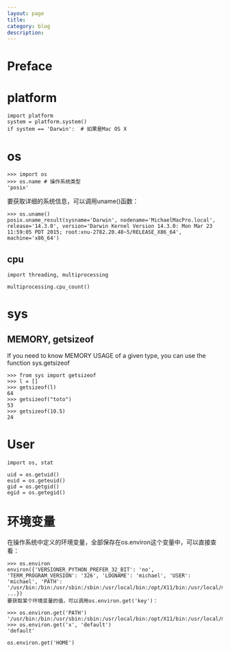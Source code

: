 ```yaml
---
layout: page
title:
category: blog
description:
---
```

# Preface

# platform

	import platform
	system = platform.system()
	if system == 'Darwin':  # 如果是Mac OS X


# os

	>>> import os
	>>> os.name # 操作系统类型
	'posix'

要获取详细的系统信息，可以调用uname()函数：

	>>> os.uname()
	posix.uname_result(sysname='Darwin', nodename='MichaelMacPro.local', release='14.3.0', version='Darwin Kernel Version 14.3.0: Mon Mar 23 11:59:05 PDT 2015; root:xnu-2782.20.48~5/RELEASE_X86_64', machine='x86_64')

## cpu

	import threading, multiprocessing

	multiprocessing.cpu_count()

# sys

## MEMORY, getsizeof
If you need to know MEMORY USAGE of a given type, you can use the function sys.getsizeof

	>>> from sys import getsizeof
	>>> l = []
	>>> getsizeof(l)
	64
	>>> getsizeof("toto")
	53
	>>> getsizeof(10.5)
	24

# User

	import os, stat

    uid = os.getuid()
    euid = os.geteuid()
    gid = os.getgid()
    egid = os.getegid()

# 环境变量
在操作系统中定义的环境变量，全部保存在os.environ这个变量中，可以直接查看：

	>>> os.environ
	environ({'VERSIONER_PYTHON_PREFER_32_BIT': 'no', 'TERM_PROGRAM_VERSION': '326', 'LOGNAME': 'michael', 'USER': 'michael', 'PATH': '/usr/bin:/bin:/usr/sbin:/sbin:/usr/local/bin:/opt/X11/bin:/usr/local/mysql/bin', ...})
	要获取某个环境变量的值，可以调用os.environ.get('key')：

	>>> os.environ.get('PATH')
	'/usr/bin:/bin:/usr/sbin:/sbin:/usr/local/bin:/opt/X11/bin:/usr/local/mysql/bin'
	>>> os.environ.get('x', 'default')
	'default'

	os.environ.get('HOME')
